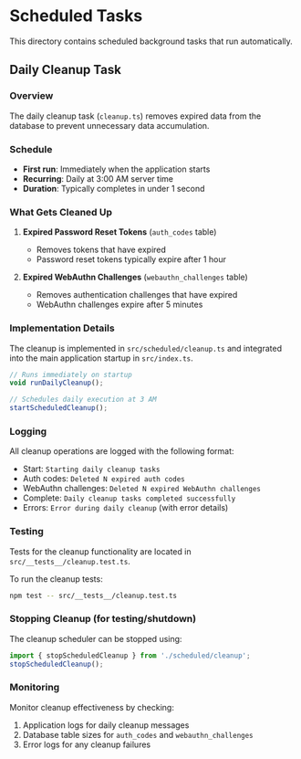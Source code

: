 # Scheduled Tasks

This directory contains scheduled background tasks that run automatically.

## Daily Cleanup Task

### Overview
The daily cleanup task (`cleanup.ts`) removes expired data from the database to prevent unnecessary data accumulation.

### Schedule
- **First run**: Immediately when the application starts
- **Recurring**: Daily at 3:00 AM server time
- **Duration**: Typically completes in under 1 second

### What Gets Cleaned Up

1. **Expired Password Reset Tokens** (`auth_codes` table)
   - Removes tokens that have expired
   - Password reset tokens typically expire after 1 hour

2. **Expired WebAuthn Challenges** (`webauthn_challenges` table)
   - Removes authentication challenges that have expired
   - WebAuthn challenges expire after 5 minutes

### Implementation Details

The cleanup is implemented in `src/scheduled/cleanup.ts` and integrated into the main application startup in `src/index.ts`.

```typescript
// Runs immediately on startup
void runDailyCleanup();

// Schedules daily execution at 3 AM
startScheduledCleanup();
```

### Logging

All cleanup operations are logged with the following format:
- Start: `Starting daily cleanup tasks`
- Auth codes: `Deleted N expired auth codes`
- WebAuthn challenges: `Deleted N expired WebAuthn challenges`
- Complete: `Daily cleanup tasks completed successfully`
- Errors: `Error during daily cleanup` (with error details)

### Testing

Tests for the cleanup functionality are located in `src/__tests__/cleanup.test.ts`.

To run the cleanup tests:
```bash
npm test -- src/__tests__/cleanup.test.ts
```

### Stopping Cleanup (for testing/shutdown)

The cleanup scheduler can be stopped using:
```typescript
import { stopScheduledCleanup } from './scheduled/cleanup';
stopScheduledCleanup();
```

### Monitoring

Monitor cleanup effectiveness by checking:
1. Application logs for daily cleanup messages
2. Database table sizes for `auth_codes` and `webauthn_challenges`
3. Error logs for any cleanup failures
